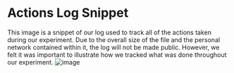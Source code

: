 # Actions Log Snippet
This image is a snippet of our log used to track all of the actions taken during our experiment. Due to the overall size of the file and the personal network contained within it, the log will not be made public. However, we felt it was important to illustrate how we tracked what was done throughout our experiment. 
![image](https://user-images.githubusercontent.com/54961082/115452156-ec9f5080-a1d2-11eb-8d25-a5b1edf5c05e.png)
